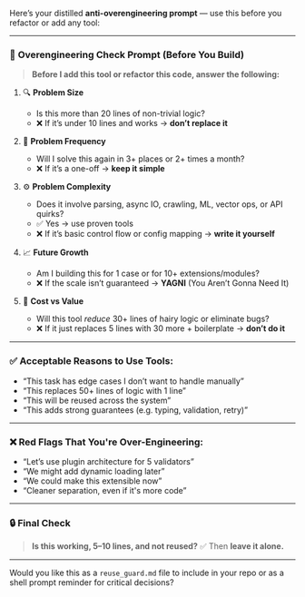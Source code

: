 Here’s your distilled **anti-overengineering prompt** — use this before you refactor or add any tool:

---

### 🧠 **Overengineering Check Prompt (Before You Build)**

> **Before I add this tool or refactor this code, answer the following:**

1. 🔍 **Problem Size**

   * Is this more than 20 lines of non-trivial logic?
   * ❌ If it’s under 10 lines and works → **don’t replace it**

2. 🔁 **Problem Frequency**

   * Will I solve this again in 3+ places or 2+ times a month?
   * ❌ If it’s a one-off → **keep it simple**

3. ⚙️ **Problem Complexity**

   * Does it involve parsing, async IO, crawling, ML, vector ops, or API quirks?
   * ✅ Yes → use proven tools
   * ❌ If it’s basic control flow or config mapping → **write it yourself**

4. 📈 **Future Growth**

   * Am I building this for 1 case or for 10+ extensions/modules?
   * ❌ If the scale isn’t guaranteed → **YAGNI** (You Aren’t Gonna Need It)

5. 🧮 **Cost vs Value**

   * Will this tool *reduce* 30+ lines of hairy logic or eliminate bugs?
   * ❌ If it just replaces 5 lines with 30 more + boilerplate → **don’t do it**

---

### ✅ Acceptable Reasons to Use Tools:

* “This task has edge cases I don’t want to handle manually”
* “This replaces 50+ lines of logic with 1 line”
* “This will be reused across the system”
* “This adds strong guarantees (e.g. typing, validation, retry)”

---

### ❌ Red Flags That You're Over-Engineering:

* “Let’s use plugin architecture for 5 validators”
* “We might add dynamic loading later”
* “We could make this extensible now”
* “Cleaner separation, even if it's more code”

---

### 🔒 Final Check

> **Is this working, 5–10 lines, and not reused?**
> ✅ Then **leave it alone.**

---

Would you like this as a `reuse_guard.md` file to include in your repo or as a shell prompt reminder for critical decisions?
